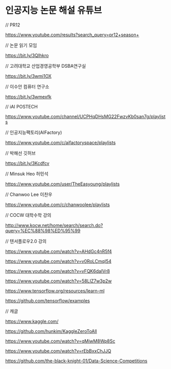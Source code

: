 # 인공지능 논문 해설 유튜브

// PR12

https://www.youtube.com/results?search_query=pr12+season+

// 논문 읽기 모임

https://bit.ly/3QIhkro

// 고려대학교 산업경영공학부 DSBA연구실

https://bit.ly/3wmi1OX

// 이수안 컴퓨터 연구소

https://bit.ly/3wmexfk

// iAI POSTECH

https://www.youtube.com/channel/UCPHqDHsMG22FwzvKb0san7g/playlists

// 인공지능팩토리(AIFactory)

https://www.youtube.com/c/aifactoryspace/playlists

// 박해선 깃허브

https://bit.ly/3Kcdfcv

// Minsuk Heo 허민석

https://www.youtube.com/user/TheEasyoung/playlists

// Chanwoo Lee 이찬우

https://www.youtube.com/c/chanwoolee/playlists

// COCW 대학수학 강의

http://www.kocw.net/home/search/search.do?query=%EC%88%98%ED%95%99

// 텐서플로우2.0 강의

https://www.youtube.com/watch?v=AHdGc4nR5f4

https://www.youtube.com/watch?v=v0RoLCmqI54

https://www.youtube.com/watch?v=vFQK6daIVr8

https://www.youtube.com/watch?v=58LIZ7w3p2w

https://www.tensorflow.org/resources/learn-ml

https://github.com/tensorflow/examples

// 캐글

https://www.kaggle.com/

https://github.com/hunkim/KaggleZeroToAll

https://www.youtube.com/watch?v=qMiwM8Wp8Sc

https://www.youtube.com/watch?v=rEbBxxChJJQ

https://github.com/the-black-knight-01/Data-Science-Competitions

